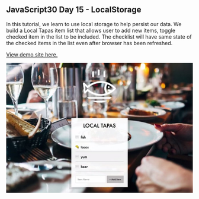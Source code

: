 ## JavaScript30 Day 15 - LocalStorage

In this tutorial, we learn to use local storage to help persist our data. We build a Local Tapas item list that allows user to add new items, toggle checked item in the list to be included. The checklist will have same state of the checked items in the list even after browser has been refreshed.

[View demo site here.](https://webdevtuts.github.io/javascript30_15/)

![Preview](screenshot.jpg)
